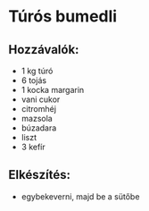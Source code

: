 # Túrós bumedli

## Hozzávalók:

* 1 kg túró
* 6 tojás
* 1 kocka margarin
* vani cukor
* citromhéj
* mazsola
* búzadara
* liszt
* 3 kefír

## Elkészítés:
* egybekeverni, majd be a sütőbe
